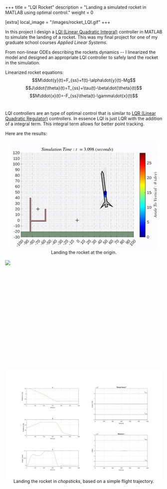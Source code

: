 +++
title = "LQI Rocket"
description = "Landing a simulated rocket in MATLAB using optimal control."
weight = 0

[extra]
local_image = "/images/rocket_LQI.gif"
+++

In this project I design a [LQI (Linear Quadratic Integral)](https://www.mathworks.com/help/control/ref/ss.lqi.html) controller in MATLAB to simulate the landing of a rocket. This was my final project for one of my graduate school courses *Applied Linear Systems*. 

From non-linear ODEs describing the rockets dynamics -- I linearized the model and designed an appropriate LQI controller to safely land the rocket in the simulation.

Linearized rocket equations:
$$M\ddot{y}(t)=F_{ss}+f(t)-\alpha\dot{y}(t)-Mg$$
$$J\ddot{\theta}(t)=T_{ss}+\tau(t)-\beta\dot{\theta}(t)$$
$$M\ddot{x}(t)=-F_{ss}\theta(t)-\gamma\dot{x}(t)$$
<br>

LQI controllers are an type of optimal control that is similar to [LQR (Linear Quadratic Regulator)](https://en.wikipedia.org/wiki/Linear%E2%80%93quadratic_regulator) controllers. In essence LQI is just LQR with the addition of a integral term. This integral term allows for better point tracking.

Here are the results:

<img src="/images/rocket_LQI.gif" height="350" width=auto style="margin-left: auto; margin-right: auto; display: block;">

<center>Landing the rocket at the origin.</center>
<br>

<img src="/images/LQI_trajectory_landing.gif" height="350" width=auto style="float: left; margin-left: auto; margin-right: auto; display: block;">
<img src="/images/LQI_trajectory_graphs.jpg" height="350" width=auto style="float: right; margin-left: auto; margin-right: auto; display: block;">
<div style="clear: both;"></div>

<center>Landing the rocket in <i>chopsticks</i>, based on a simple flight trajectory.</center>
